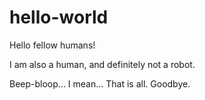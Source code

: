 # hello-world

Hello fellow humans!

I am also a human, and definitely not a robot.

Beep-bloop... I mean... That is all. Goodbye.
